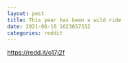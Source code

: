 ```yaml
--- 
layout: post 
title: This year has been a wild ride 
date: 2021-06-16 1623857352 
categories: reddit 
--- 
```

https://redd.it/o17j2f